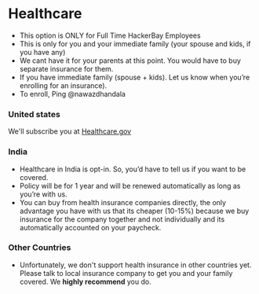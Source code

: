 # Healthcare

- This option is ONLY for Full Time HackerBay Employees
- This is only for you and your immediate family (your spouse and kids, if you have any)
- We cant have it for your parents at this point. You would have to buy separate insurance for them.
- If you have immediate family (spouse + kids). Let us know when you’re enrolling for an insurance).
- To enroll, Ping @nawazdhandala

### United states

We'll subscribe you at [Healthcare.gov](https://healthcare.gov)

### India


- Healthcare in India is opt-in. So, you’d have to tell us if you want to be covered.
- Policy will be for 1 year and will be renewed automatically as long as you’re with us.
- You can buy from health insurance companies directly, the only advantage you have with us that its cheaper (10-15%) because we buy insurance for the company together and not individually and its automatically accounted on your paycheck.

### Other Countries

- Unfortunately, we don't support health insurance in other countries yet. Please talk to local insurance company to get you and your family covered. We **highly recommend** you do. 
